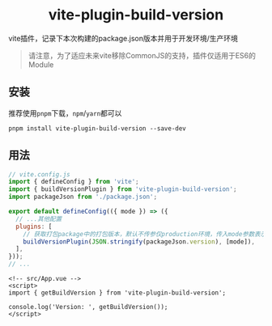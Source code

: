 <h1 align="center">vite-plugin-build-version</h1>

vite插件，记录下本次构建的package.json版本并用于开发环境/生产环境

> 请注意，为了适应未来vite移除CommonJS的支持，插件仅适用于ES6的Module

## 安装

推荐使用`pnpm`下载，`npm`/`yarn`都可以

```shell
pnpm install vite-plugin-build-version --save-dev
```

## 用法

```js
// vite.config.js
import { defineConfig } from 'vite';
import { buildVersionPlugin } from 'vite-plugin-build-version';
import packageJson from './package.json';

export default defineConfig(({ mode }) => ({
  // ...其他配置
  plugins: [
    // 获取打包package中的打包版本，默认不传参仅production环境，传入mode参数表示任何构建环境
    buildVersionPlugin(JSON.stringify(packageJson.version), [mode]),
  ],
}));
// ...
```

```vue
<!-- src/App.vue -->
<script>
import { getBuildVersion } from 'vite-plugin-build-version';

console.log('Version: ', getBuildVersion());
</script>
```
